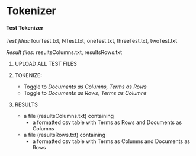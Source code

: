 Tokenizer
==========

#### Test Tokenizer

*Test files:* fourTest.txt, NTest.txt, oneTest.txt, threeTest.txt, twoTest.txt

*Result files:* resultsColumns.txt, resultsRows.txt

1. UPLOAD ALL TEST FILES

2. TOKENIZE: 
    - Toggle to _Documents as Columns, Terms as Rows_
    - Toggle to _Documents as Rows, Terms as Columns_

3. RESULTS
    - a file (resultsColumns.txt) containing
        * a formatted csv table with Terms as Rows and Documents as Columns
    - a file (resultsRows.txt) containing 
        * a formatted csv table with Terms as Columns and Documents as Rows
